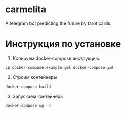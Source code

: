 # carmelita
A telegram bot predicting the future by tarot cards.

# Инструкция по установке
1. Копируем docker-compose инструкцию:
```bash
cp docker-compose.example.yml docker-compose.yml
```
2. Строим контейнеры
```bash
docker-compose build
```
3. Запускаем контейнеры
```bash
docker-compose up -d
```